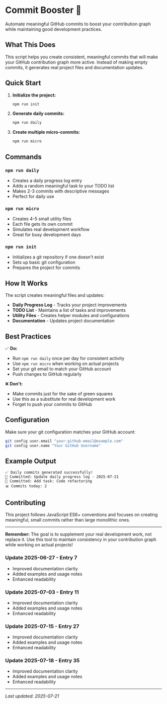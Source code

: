 # Commit Booster 🚀

Automate meaningful GitHub commits to boost your contribution graph while maintaining good development practices.

## What This Does

This script helps you create consistent, meaningful commits that will make your GitHub contribution graph more active. Instead of making empty commits, it generates real project files and documentation updates.

## Quick Start

1. **Initialize the project:**
   ```bash
   npm run init
   ```

2. **Generate daily commits:**
   ```bash
   npm run daily
   ```

3. **Create multiple micro-commits:**
   ```bash
   npm run micro
   ```

## Commands

### `npm run daily`
- Creates a daily progress log entry
- Adds a random meaningful task to your TODO list
- Makes 2-3 commits with descriptive messages
- Perfect for daily use

### `npm run micro`
- Creates 4-5 small utility files
- Each file gets its own commit
- Simulates real development workflow
- Great for busy development days

### `npm run init`
- Initializes a git repository if one doesn't exist
- Sets up basic git configuration
- Prepares the project for commits

## How It Works

The script creates meaningful files and updates:
- **Daily Progress Log** - Tracks your project improvements
- **TODO List** - Maintains a list of tasks and improvements
- **Utility Files** - Creates helper modules and configurations
- **Documentation** - Updates project documentation

## Best Practices

✅ **Do:**
- Run `npm run daily` once per day for consistent activity
- Use `npm run micro` when working on actual projects
- Set your git email to match your GitHub account
- Push changes to GitHub regularly

❌ **Don't:**
- Make commits just for the sake of green squares
- Use this as a substitute for real development work
- Forget to push your commits to GitHub

## Configuration

Make sure your git configuration matches your GitHub account:

```bash
git config user.email "your-github-email@example.com"
git config user.name "Your GitHub Username"
```

## Example Output

```
✅ Daily commits generated successfully!
📝 Committed: Update daily progress log - 2025-07-21
📝 Committed: Add task: Code refactoring
📊 Commits today: 2
```

## Contributing

This project follows JavaScript ES6+ conventions and focuses on creating meaningful, small commits rather than large monolithic ones.

---

**Remember:** The goal is to supplement your real development work, not replace it. Use this tool to maintain consistency in your contribution graph while working on actual projects!
### Update 2025-06-27 - Entry 7
- Improved documentation clarity
- Added examples and usage notes
- Enhanced readability

### Update 2025-07-03 - Entry 11
- Improved documentation clarity
- Added examples and usage notes
- Enhanced readability

### Update 2025-07-15 - Entry 27
- Improved documentation clarity
- Added examples and usage notes
- Enhanced readability

### Update 2025-07-18 - Entry 35
- Improved documentation clarity
- Added examples and usage notes
- Enhanced readability

---
*Last updated: 2025-07-21*
